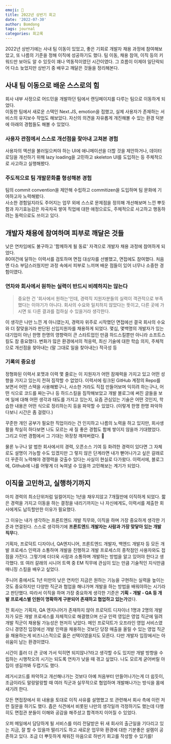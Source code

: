 ```yaml
---
emoji: 📓
title: 2022년 상반기 회고
date: '2022-07-30'
author: Bomdong
tags: journal
categories: 회고록
---
```


2022년 상반기에는 사내 팀 이동이 있었고, 좋은 기회로 개발자 채용 과정에 참여해보았고, 또 나름의 기준을 정해 이직에 성공하기도 했다. 
팀 이동, 채용 참여, 이직 등의 키워드만 보아도 알 수 있듯이 꽤나 역동적이였던 시간이였다. 
그 흐름이 이제야 일단락되어 다소 늦었지만 상반기 중 배우고 깨달은 것들을 정리해본다.

## 사내 팀 이동으로 배운 스스로의 힘
회사 내부 사정으로 어드민을 개발하던 팀에서 랜딩페이지를 다루는 팀으로 이동하게 되었다. <br/>
이동한 팀에서 새로운 스택인 Next.JS, emotion을 접했고, 실제 사용자가 존재하는 서비스의 유지보수 작업도 해보았다.
자신의 의견을 자유롭게 개진해볼 수 있는 환경 덕분에 아래의 경험들도 해볼 수 있었다.

### 사용자 관점에서 스스로 개선점을 찾아내 고쳐본 경험
사용자의 액션을 불러일으켜야 하는 UI에 애니메이션을 더할 것을 제안하거나, 데이터 로딩을 개선하기 위해 lazy loading을 고민하고 skeleton UI를 도입하는 등 주체적으로 사고하고 실행해봤다.

### 주도적으로 팀 개발문화를 형성해본 경험
팀의 commit convention을 제안해 수립하고 commitizen을 도입하며 팀 문화에 기여하고자 노력해봤다. <br/>
사소한 경험일지라도 주어지는 업무 외에 스스로 문제점을 정의해 개선해보며 느낀 뿌듯함과 자기효능감은 차곡차곡 쌓여 직업에 대한 애정으로도, 주체적으로 사고하고 행동하려는 동력으로도 쓰이고 있다.

## 개발자 채용에 참여하며 피부로 깨달은 것들
낮은 연차임에도 불구하고 '함께하게 될 동료' 자격으로 개발자 채용 과정에 참여하게 되었다. <br/>
80여건에 달하는 이력서를 검토하며 면접 대상자를 선별했고, 면접에도 참여했다.
처음엔 다소 부담스러웠지만 과정 속에서 피부로 느끼며 배운 점들이 있어 너무나 소중한 경험이였다.

### 연차와 회사에서 원하는 실력이 반드시 비례하지는 않는다
>중요한 건 '회사에서 원하는'인데, 경력직 지원자분들의 실력이 객관적으로 부족했다는 이야기가 아니다. 회사의 수요와 일치하지 않았다는 뜻이고, 다른 곳에 가시면 또 다른 결과를 접하실 수 있을거라 생각한다.

이 생각은 나만 느낀 게 아니였는지, 경력자 위주로 시작했던 면접에선 결국 회사의 수요와 더 잘맞을거라 판단된 신입지원자를 채용하게 되었다. 몇십, 몇백명의 개발자가 있는 대기업이 아닌 한명 한명의 영향력이 큰 스타트업인 만큼 하드스킬뿐만 아니라 소프트스킬도 참 중요했다. 변화가 많은 환경에서의 적응력, 최신 기술에 대한 학습 의지, 주체적으로 개선점을 찾아내는 (말 그대로 일을 찾아내는) 적극성 등

### 기록의 중요성
정형화된 이력서 포맷과 이력 몇 줄로는 이 지원자가 어떤 잠재력을 가지고 있고 어떤 성향을 가지고 있는지 전혀 짐작할 수 없었다.
이력서에 링크된 GitHub 계정의 Repo를 보면서 어떤 스택을 사용해봤구나, 사소한 거라도 직접 만들어보며 익히려 하는구나, 어떤 식으로 코드를 짜는구나 등 하드스킬을 짐작해보았고
개발 블로그에 써진 글들을 보며 일에 대해 어떤 생각과 태도를 가지고 있는지, 요즘 관심있는 기술은 어떤 것인지, 학습한 내용은 어떤 식으로 정리하는지 등을 파악할 수 있었다. (이렇게 한명 한명 파악하다보니 시간은 좀 걸렸다.)

꾸준한 개인 공부가 필요한 직업이라는 건 인지하고 나름의 노력을 하고 있지만, 회사생활을 착실히 하다보면 나도 모르는 새 질 좋은 경험도 함께 쌓이지 않을까 기대했었다. 그리고 이번 경험에서 그 기대는 와장창 깨져버렸다. 🫥

물론 누구나 알 법한 회사에서의 경력, 오픈소스 기여 등 화려한 경력이 있다면 그 자체로도 설명이 가능할 수도 있겠지만 그
렇지 않은 단계라면 내가 뻗어나가고 싶은 갈래로 더 꾸준히 노력해야 경쟁력을 갖출수 있다는 사실이 현실로 다가왔다.
이력서에, 블로그에, Github에 나를 어떻게 더 녹여낼 수 있을까 고민해보는 계기가 되었다.

## 이직을 고민하고, 실행하기까지
마치 경력의 최소단위처럼 일컬어지는 1년을 채우지않고 7개월만에 이직하게 되었다.
짧은 경력을 가지고 이동을 하는 결정을 내리기까지는 나 자신에게도, 이력서를 제출한 회사에게도 납득할만한 이유가 필요했다.

그 이유는 내가 생각하는 프론트엔드 개발 직무와, 이직을 하며 가장 중요하게 생각한 기준과 연결된다.
스스로 생각하기에 **프론트엔드 개발자는 사람과 가장 맞닿아 있는 개발 직무**다.

기획자, 프로덕트 디자이너, QA엔지니어, 프론트엔드 개발자, 백엔드 개발자 등 모든 개발 프로세스 인력과 소통하며 개발을 진행하고 개발 프로세스의 종착점인 사용자와도 접점을 가진다. 그렇기에 더더욱 사람과 소통하며 개발하는 방법을 알고 있어야 한다고 생각했다.
또 여러 갈래의 시니어 트랙 중 EM 직무에 관심이 있는 만큼 기술적인 지식만큼 매니징 스킬을 배우고 싶었다.

주니어 중에서도 1년 미만의 낮은 연차인 지금은 원하는 기능을 구현하는 실력을 높이는 것도 중요하지만
다양한 직군과 협업을 해나가며 개발을 하는 방법을 배워야하는 시기라고 판단했다.
따라서 이직을 하며 가장 중요하게 생각한 기준은 **기획 - 개발 - QA 등 개발 프로세스별 인원이 명확하게 구분되어 존재하고 협업하고 있는가**였다.

전 회사는 기획자, QA 엔지니어가 존재하지 않아 프로덕트 디자이너 1명과 2명의 개발자가 모든 개발 프로세스를 자체적으로 해결했으며
신규 인력 영입은 영업 직군에 밀려 개발 직군이 채용될 가능성은 현저히 낮았다.
메인 프로덕트가 오프라인 영업 서비스였으니 경영진 입장에선 개발 인력을 채용하는 것보단 당장 매출을 올릴 수 있는 영업 직군을 채용하는게 비즈니스적으로 옳은 선택이였을지도 모른다. 
다만 개발자 입장에서는 아쉬움이 남는 환경이였다.

시간이 흘러 더 큰 곳에 가서 익히면 되지않나?라고 생각할 수도 있지만 개발 방향을 수립하는 시행착오의 시기는
되도록 연차가 낮을 때 겪고 싶었다. 나도 모르게 굳어버릴 아집이 생길까봐 두렵기도 했다.

레거시코드를 파악하고 개선해나가는 것보다 아예 처음부터 만들어나가는게 더 쉽듯이,
조금이라도 말랑말랑할 때 여러 직군과 실무적으로 협업하며 개발해나가는 방식을 몸에 새기려 한다.

모든 면접장에서 위 내용을 토대로 이직 사유를 설명했고 또 관련해서 회사 측에 이런 저런 질문을 하기도 했다.
좁은 식견에서 비롯된 나만의 생각일까 걱정하기도 했는데 다행히도 면접관 분들이 이해와 공감을 해주셨고 합격까지 이어질 수 있었다.

오퍼 메일에서 담당하게 될 서비스를 미리 전달받은 뒤 새 회사의 출근일을 기다리고 있는 지금,
잘 할 수 있을까 떨리기도 하고 새로운 업무와 환경에 대한 기분좋은 설렘이 공존하고 있다.
조금 더 뿌듯하게 채워진 마음으로 하반기 회고를 작성할 수 있기를!

```toc
```